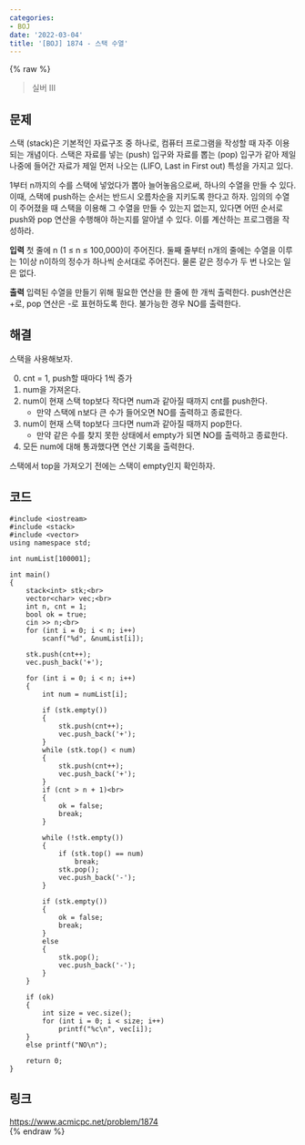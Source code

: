 ```yaml
---
categories:
- BOJ
date: '2022-03-04'
title: '[BOJ] 1874 - 스택 수열'
---
```


{% raw %}
>실버 III

## 문제
스택 (stack)은 기본적인 자료구조 중 하나로, 컴퓨터 프로그램을 작성할 때 자주 이용되는 개념이다. 스택은 자료를 넣는 (push) 입구와 자료를 뽑는 (pop) 입구가 같아 제일 나중에 들어간 자료가 제일 먼저 나오는 (LIFO, Last in First out) 특성을 가지고 있다.

1부터 n까지의 수를 스택에 넣었다가 뽑아 늘어놓음으로써, 하나의 수열을 만들 수 있다. 이때, 스택에 push하는 순서는 반드시 오름차순을 지키도록 한다고 하자. 임의의 수열이 주어졌을 때 스택을 이용해 그 수열을 만들 수 있는지 없는지, 있다면 어떤 순서로 push와 pop 연산을 수행해야 하는지를 알아낼 수 있다. 이를 계산하는 프로그램을 작성하라.

**입력**
첫 줄에 n (1 ≤ n ≤ 100,000)이 주어진다. 둘째 줄부터 n개의 줄에는 수열을 이루는 1이상 n이하의 정수가 하나씩 순서대로 주어진다. 물론 같은 정수가 두 번 나오는 일은 없다.

**출력**
입력된 수열을 만들기 위해 필요한 연산을 한 줄에 한 개씩 출력한다. push연산은 +로, pop 연산은 -로 표현하도록 한다. 불가능한 경우 NO를 출력한다.

##  해결
스택을 사용해보자.

0. cnt = 1, push할 때마다 1씩 증가
1. num을 가져온다.
2. num이 현재 스택 top보다 작다면 num과 같아질 때까지 cnt를 push한다.
	- 만약 스택에 n보다 큰 수가 들어오면 NO를 출력하고 종료한다.
3. num이 현재 스택 top보다 크다면 num과 같아질 때까지 pop한다.
	- 만약 같은 수를 찾지 못한 상태에서 empty가 되면 NO를 출력하고 종료한다.
4. 모든 num에 대해 통과했다면 연산 기록을 출력한다.

스택에서 top을 가져오기 전에는 스택이 empty인지 확인하자.

## 코드
```
#include <iostream>
#include <stack>
#include <vector>
using namespace std;

int numList[100001];

int main()
{
	stack<int> stk;<br>
	vector<char> vec;<br>
	int n, cnt = 1;
	bool ok = true;
	cin >> n;<br>
	for (int i = 0; i < n; i++)
		scanf("%d", &numList[i]);

	stk.push(cnt++);
	vec.push_back('+');

	for (int i = 0; i < n; i++)
	{
		int num = numList[i];

		if (stk.empty())
		{
			stk.push(cnt++);
			vec.push_back('+');
		}
		while (stk.top() < num)
		{
			stk.push(cnt++);
			vec.push_back('+');
		}
		if (cnt > n + 1)<br>
		{
			ok = false;
			break;
		}

		while (!stk.empty())
		{
			if (stk.top() == num)
				break;
			stk.pop();
			vec.push_back('-');
		}

		if (stk.empty())
		{
			ok = false;
			break;
		}
		else
		{
			stk.pop();
			vec.push_back('-');
		}
	}

	if (ok)
	{
		int size = vec.size();
		for (int i = 0; i < size; i++)
			printf("%c\n", vec[i]);
	}
	else printf("NO\n");

	return 0;
}
```

## 링크
https://www.acmicpc.net/problem/1874<br>
{% endraw %}